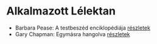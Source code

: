 # Alkalmazott Lélektan

- Barbara Pease: A testbeszéd enciklopédiája [részletek](_details/%7Bopf.creator%7D.md#id_294)
- Gary Chapman: Egymásra hangolva [részletek](_details/%7Bopf.creator%7D.md#id_379)